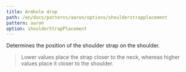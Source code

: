 ```yaml
---
title: Armhole drop
path: /en/docs/patterns/aaron/options/shoulderstrapplacement
pattern: aaron
option: shoulderStrapPlacement
---
```

Determines the position of the shoulder strap on the shoulder.

> Lower values place the strap closer to the neck, whereas higher values place it closer to the shoulder.
